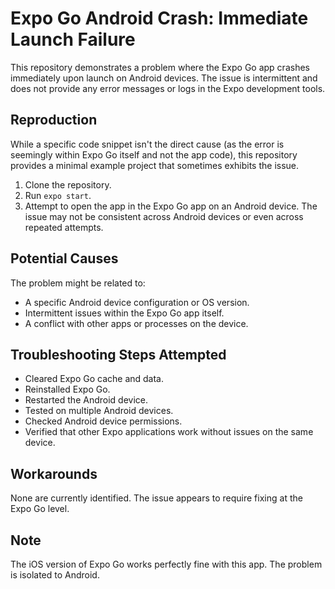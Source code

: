 # Expo Go Android Crash: Immediate Launch Failure

This repository demonstrates a problem where the Expo Go app crashes immediately upon launch on Android devices.  The issue is intermittent and does not provide any error messages or logs in the Expo development tools.

## Reproduction

While a specific code snippet isn't the direct cause (as the error is seemingly within Expo Go itself and not the app code), this repository provides a minimal example project that sometimes exhibits the issue.

1. Clone the repository.
2. Run `expo start`.
3. Attempt to open the app in the Expo Go app on an Android device.  The issue may not be consistent across Android devices or even across repeated attempts.

## Potential Causes

The problem might be related to:
* A specific Android device configuration or OS version.
* Intermittent issues within the Expo Go app itself.
* A conflict with other apps or processes on the device.

## Troubleshooting Steps Attempted

* Cleared Expo Go cache and data.
* Reinstalled Expo Go.
* Restarted the Android device.
* Tested on multiple Android devices.
* Checked Android device permissions.
* Verified that other Expo applications work without issues on the same device.

## Workarounds

None are currently identified.  The issue appears to require fixing at the Expo Go level.

## Note

The iOS version of Expo Go works perfectly fine with this app.  The problem is isolated to Android.